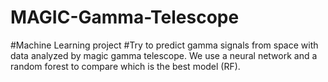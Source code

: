 # MAGIC-Gamma-Telescope

#Machine Learning project
#Try to predict gamma signals from space with data analyzed by magic gamma telescope. We use a neural network and a random forest to compare which is the best model (RF).
